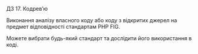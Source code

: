 ДЗ 17. Кодревʼю

Виконання аналізу власного коду або коду з відкритих джерел на предмет відповідності 
стандартам PHP FIG.

Можете вибрати будь-який стандарт та дослідити його використання в коді.